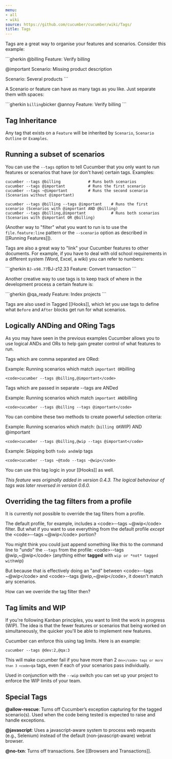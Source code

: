 ```yaml
---
menu:
- all
- wiki
source: https://github.com/cucumber/cucumber/wiki/Tags/
title: Tags
---
```


Tags are a great way to organise your features and scenarios. Consider this example:

\`\`\`gherkin
@billing
Feature: Verify billing

@important
Scenario: Missing product description

Scenario: Several products
\`\`\`

A Scenario or feature can have as many tags as you like. Just separate them with spaces:

\`\`\`gherkin
`billing`bicker @annoy
Feature: Verify billing
\`\`\`

## Tag Inheritance

Any tag that exists on a <code>Feature</code> will be inherited by <code>Scenario</code>, <code>Scenario Outline</code> or <code>Examples</code>.

## Running a subset of scenarios

You can use the <code>--tags</code> option to tell Cucumber that you only want to run features or scenarios that have (or don't have) certain tags. Examples:

```
cucumber --tags @billing            # Runs both scenarios
cucumber --tags @important          # Runs the first scenario
cucumber --tags ~@important         # Runs the second scenario (Scenarios without @important)

cucumber --tags @billing --tags @important    # Runs the first scenario (Scenarios with @important AND @billing)
cucumber --tags @billing,@important           # Runs both scenarios (Scenarios with @important OR @billing)
```

(Another way to "filter" what you want to run is to use the <code>file.feature:line</code> pattern or the <code>--scenario</code> option as described in [[Running Features]]).

Tags are also a great way to "link" your Cucumber features to other documents. For example, if you have to deal with old school requirements in a different system (Word, Excel, a wiki) you can refer to numbers:

\`\`\`gherkin
`BJ-x98.77`BJ-z12.33
Feature: Convert transaction
\`\`\`

Another creative way to use tags is to keep track of where in the development process a certain feature is:

\`\`\`gherkin
@qa_ready
Feature: Index projects
\`\`\`

Tags are also used in Tagged [[Hooks]], which let you use tags to define what <code>Before</code> and <code>After</code> blocks get run for what scenarios.

## Logically ANDing and ORing Tags

As you may have seen in the previous examples Cucumber allows you to use logical ANDs and ORs to help gain greater control of what features to run.

Tags which are comma separated are ORed:

Example: Running scenarios which match `important OR`billing

```
<code>cucumber --tags @billing,@important</code>
```

Tags which are passed in separate --tags are ANDed

Example: Running scenarios which match `important AND`billing

```
<code>cucumber --tags @billing --tags @important</code>
```

You can combine these two methods to create powerful selection criteria:

Example: Running scenarios which match: (`billing OR`WIP) AND @important

```
<code>cucumber --tags @billing,@wip --tags @important</code>
```

Example: Skipping both `todo and`wip tags

```
<code>cucumber --tags ~@todo --tags ~@wip</code>
```

You can use this tag logic in your [[Hooks]] as well.

*This feature was originally added in version 0.4.3. The logical behaviour of tags was later reversed in version 0.6.0.*

## Overriding the tag filters from a profile

It is currently not possible to override the tag filters from a profile.

The default profile, for example, includes a &lt;code>--tags ~@wip&lt;/code> filter. But what if you want to use everything from the default profile *except* the &lt;code>--tags ~@wip&lt;/code> portion?

You might think you could just append something like this to the command line to "undo" the <code>--tags</code> from the profile: &lt;code>--tags @wip,~@wip&lt;/code> (anything either **tagged** with `wip or *not* tagged with`wip)

But because that is effectively doing an "and" between &lt;code>--tags ~@wip&lt;/code> and &lt;code>--tags @wip,~@wip&lt;/code>, it doesn't match any scenarios.

How can we override the tag filter then?

## Tag limits and WIP

If you're following Kanban principles, you want to limit the work in progress (WIP). The idea is that the fewer features or scenarios that being worked on simultaneously, the quicker you'll be able to implement new features.

Cucumber can enforce this using tag limits. Here is an example:

```
cucumber --tags @dev:2,@qa:3
```

This will make cucumber fail if you have more than 2 <code>`dev</code> tags or more than 3 <code>`qa</code> tags, even if each of your scenarios pass individually.

Used in conjunction with the <code>--wip</code> switch you can set up your project to enforce the WIP limits of your team.

## Special Tags

**@allow-rescue**: Turns off Cucumber’s exception capturing for the tagged scenario(s). Used when the code being tested is expected to raise and handle exceptions.

**@javascript**: Uses a javascript-aware system to process web requests (e.g., Selenium) instead of the default (non-javascript-aware) webrat browser.

**@no-txn**: Turns off transactions. See [[Browsers and Transactions]].

